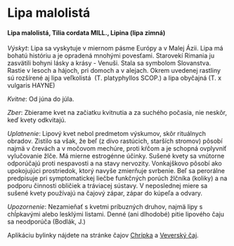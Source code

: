Lipa malolistá
==============

#### Lipa malolistá, Tilia cordata MILL., Lipina (lipa zimná)

*Výskyt*: Lipa sa vyskytuje v miernom pásme Európy a v Malej Ázii. Lipa má
bohatú históriu a je opradená mnohými povesťami. Starovekí Rimania ju zasvätili
bohyni lásky a krásy - Venuši. Stala sa symbolom Slovanstva. Rastie v lesoch a
hájoch, pri domoch a v alejach. Okrem uvedenej rastliny sú rozšírené aj lipa
veľkolistá  (T. platyphyllos SCOP.) a lipa obyčajná (T. x vulgaris HAYNE)

*Kvitne*: Od júna do júla.

*Zber*: Zbierame kvet na začiatku kvitnutia a za suchého počasia, nie neskôr,
keď kvety odkvitajú.

*Uplatnenie*: Lipový kvet nebol predmetom výskumov, skôr rituálnych obradov.
Zistilo sa však, že beľ (z divo rastúcich, starších stromov) pôsobí najmä v
črevách a v močovom mechúre, proti kŕčom a je schopná ovplyvniť vylučovanie
žlče. Má mierne estrogénne účinky. Sušené kvety sa vnútorne odporúčajú proti
nespavosti a na stavy nervozity. Vonkajškovo pôsobí ako upokojujúci prostriedok,
ktorý navyše zmierňuje svrbenie. Beľ sa perorálne predpisuje pri symptomatickej
liečbe funkčných porúch žlčníka (koliky) a na podporu činnosti obličiek a
tráviacej sústavy. V neposlednej miere sa sušené kvety používajú na čajový
zápar, zápar do kúpeľa a odvary.

*Upozornenie*: Nezamieňať s kvetmi príbuzných druhov, najmä lipy s chĺpkavými
alebo lesklými listami. Denné (ani dlhodobé) pitie lipového čaju sa neodporúča
(Bodlák, J.)

Aplikáciu bylinky nájdete na stránke čajov [Chrípka](/caje/chripka) a [Veverský
čaj](/caje/veversky).

